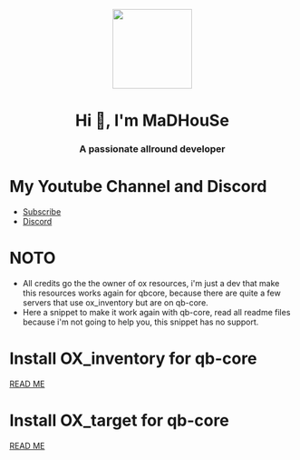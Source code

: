 <p align="center">
    <img width="140" src="https://icons.iconarchive.com/icons/iconarchive/red-orb-alphabet/128/Letter-M-icon.png" />  
    <h1 align="center">Hi 👋, I'm MaDHouSe</h1>
    <h3 align="center">A passionate allround developer </h3>    
</p>

# My Youtube Channel and Discord
- [Subscribe](https://www.youtube.com/c/@MaDHouSe79) 
- [Discord](https://discord.gg/vJ9EukCmJQ)

# NOTO
- All credits go the the owner of ox resources, i'm just a dev that make this resources works again for qbcore, because there are quite a few servers that use ox_inventory but are on qb-core.
- Here a snippet to make it work again with qb-core, read all readme files because i'm not going to help you, this snippet has no support.

# Install OX_inventory for qb-core
[READ ME](https://github.com/MaDHouSe79/ox_inventory_for_qbcore/blob/main/ox_inventory/readme.md)

# Install OX_target for qb-core
[READ ME](https://github.com/MaDHouSe79/ox_inventory_for_qbcore/blob/main/ox_target/readme.md)
